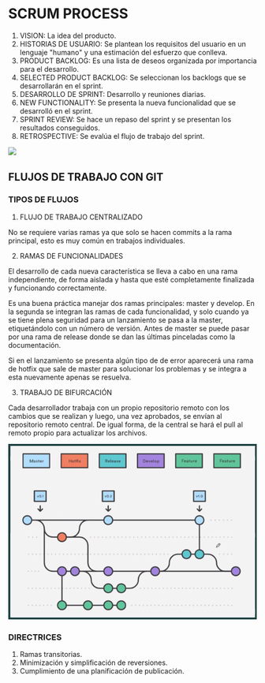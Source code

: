 # SCRUM PROCESS

1. VISION: La idea del producto.
2. HISTORIAS DE USUARIO: Se plantean los requisitos del usuario en un lenguaje "humano" y una estimación del esfuerzo que conlleva.
3. PRODUCT BACKLOG: Es una lista de deseos organizada por importancia para el desarrollo.
4. SELECTED PRODUCT BACKLOG: Se seleccionan los backlogs que se desarrollarán en el sprint.
5. DESARROLLO DE SPRINT: Desarrollo y reuniones diarias.
6. NEW FUNCTIONALITY: Se presenta la nueva funcionalidad que se desarrolló en el sprint.
7. SPRINT REVIEW: Se hace un repaso del sprint y se presentan los resultados conseguidos.
8. RETROSPECTIVE: Se evalúa el flujo de trabajo del sprint.

![](./assets/flujo_trabajo01.jpeg)

## FLUJOS DE TRABAJO CON GIT

### TIPOS DE FLUJOS

  1. FLUJO DE TRABAJO CENTRALIZADO

  No se requiere varias ramas ya que solo se hacen commits a la rama principal, esto es muy común en trabajos individuales.

  2. RAMAS DE FUNCIONALIDADES

  El desarrollo de cada nueva característica se lleva a cabo en una rama independiente, de forma aislada y hasta que esté
  completamente finalizada y funcionando correctamente.

  Es una buena práctica manejar dos ramas principales: master y develop. En la segunda se integran las ramas de cada
  funcionalidad, y solo cuando ya se tiene plena seguridad para un lanzamiento se pasa a la master, etiquetándolo con un
  número de versión. Antes de master se puede pasar por una rama de release donde se dan las últimas pinceladas como la
  documentación.

  Si en el lanzamiento se presenta algún tipo de de error aparecerá una rama de hotfix que sale de master para solucionar
  los problemas y se integra a esta nuevamente apenas se resuelva.

  3. TRABAJO DE BIFURCACIÓN

  Cada desarrollador trabaja con un propio repositorio remoto con los cambios que se realizan y luego, una vez aprobados,
  se envían al repositorio remoto central. De igual forma, de la central se hará el pull al remoto propio para actualizar
  los archivos.

![Ramas de funcionalidades](./assets/flujo_trabajo02.png)

### DIRECTRICES

  1. Ramas transitorias.
  2. Minimización y simplificación de reversiones.
  3. Cumplimiento de una planificación de publicación.
